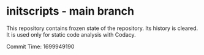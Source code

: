 # initscripts - main branch

This repository contains frozen state of the repository.
Its history is cleared. It is used only for static code
analysis with Codacy.

Commit Time: 1699949190